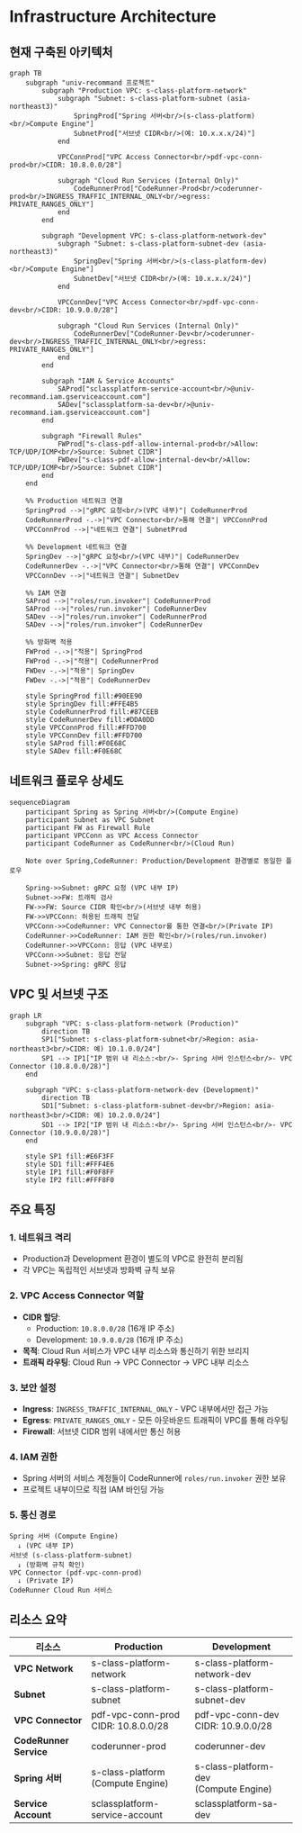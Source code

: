 # Infrastructure Architecture

## 현재 구축된 아키텍처

```mermaid
graph TB
    subgraph "univ-recommand 프로젝트"
        subgraph "Production VPC: s-class-platform-network"
            subgraph "Subnet: s-class-platform-subnet (asia-northeast3)"
                SpringProd["Spring 서버<br/>(s-class-platform)<br/>Compute Engine"]
                SubnetProd["서브넷 CIDR<br/>(예: 10.x.x.x/24)"]
            end

            VPCConnProd["VPC Access Connector<br/>pdf-vpc-conn-prod<br/>CIDR: 10.8.0.0/28"]

            subgraph "Cloud Run Services (Internal Only)"
                CodeRunnerProd["CodeRunner-Prod<br/>coderunner-prod<br/>INGRESS_TRAFFIC_INTERNAL_ONLY<br/>egress: PRIVATE_RANGES_ONLY"]
            end
        end

        subgraph "Development VPC: s-class-platform-network-dev"
            subgraph "Subnet: s-class-platform-subnet-dev (asia-northeast3)"
                SpringDev["Spring 서버<br/>(s-class-platform-dev)<br/>Compute Engine"]
                SubnetDev["서브넷 CIDR<br/>(예: 10.x.x.x/24)"]
            end

            VPCConnDev["VPC Access Connector<br/>pdf-vpc-conn-dev<br/>CIDR: 10.9.0.0/28"]

            subgraph "Cloud Run Services (Internal Only)"
                CodeRunnerDev["CodeRunner-Dev<br/>coderunner-dev<br/>INGRESS_TRAFFIC_INTERNAL_ONLY<br/>egress: PRIVATE_RANGES_ONLY"]
            end
        end

        subgraph "IAM & Service Accounts"
            SAProd["sclassplatform-service-account<br/>@univ-recommand.iam.gserviceaccount.com"]
            SADev["sclassplatform-sa-dev<br/>@univ-recommand.iam.gserviceaccount.com"]
        end

        subgraph "Firewall Rules"
            FWProd["s-class-pdf-allow-internal-prod<br/>Allow: TCP/UDP/ICMP<br/>Source: Subnet CIDR"]
            FWDev["s-class-pdf-allow-internal-dev<br/>Allow: TCP/UDP/ICMP<br/>Source: Subnet CIDR"]
        end
    end

    %% Production 네트워크 연결
    SpringProd -->|"gRPC 요청<br/>(VPC 내부)"| CodeRunnerProd
    CodeRunnerProd -.->|"VPC Connector<br/>통해 연결"| VPCConnProd
    VPCConnProd -->|"네트워크 연결"| SubnetProd

    %% Development 네트워크 연결
    SpringDev -->|"gRPC 요청<br/>(VPC 내부)"| CodeRunnerDev
    CodeRunnerDev -.->|"VPC Connector<br/>통해 연결"| VPCConnDev
    VPCConnDev -->|"네트워크 연결"| SubnetDev

    %% IAM 연결
    SAProd -->|"roles/run.invoker"| CodeRunnerProd
    SAProd -->|"roles/run.invoker"| CodeRunnerDev
    SADev -->|"roles/run.invoker"| CodeRunnerProd
    SADev -->|"roles/run.invoker"| CodeRunnerDev

    %% 방화벽 적용
    FWProd -.->|"적용"| SpringProd
    FWProd -.->|"적용"| CodeRunnerProd
    FWDev -.->|"적용"| SpringDev
    FWDev -.->|"적용"| CodeRunnerDev

    style SpringProd fill:#90EE90
    style SpringDev fill:#FFE4B5
    style CodeRunnerProd fill:#87CEEB
    style CodeRunnerDev fill:#DDA0DD
    style VPCConnProd fill:#FFD700
    style VPCConnDev fill:#FFD700
    style SAProd fill:#F0E68C
    style SADev fill:#F0E68C
```

## 네트워크 플로우 상세도

```mermaid
sequenceDiagram
    participant Spring as Spring 서버<br/>(Compute Engine)
    participant Subnet as VPC Subnet
    participant FW as Firewall Rule
    participant VPCConn as VPC Access Connector
    participant CodeRunner as CodeRunner<br/>(Cloud Run)

    Note over Spring,CodeRunner: Production/Development 환경별로 동일한 플로우

    Spring->>Subnet: gRPC 요청 (VPC 내부 IP)
    Subnet->>FW: 트래픽 검사
    FW->>FW: Source CIDR 확인<br/>(서브넷 내부 허용)
    FW->>VPCConn: 허용된 트래픽 전달
    VPCConn->>CodeRunner: VPC Connector를 통한 연결<br/>(Private IP)
    CodeRunner->>CodeRunner: IAM 권한 확인<br/>(roles/run.invoker)
    CodeRunner->>VPCConn: 응답 (VPC 내부로)
    VPCConn->>Subnet: 응답 전달
    Subnet->>Spring: gRPC 응답
```

## VPC 및 서브넷 구조

```mermaid
graph LR
    subgraph "VPC: s-class-platform-network (Production)"
        direction TB
        SP1["Subnet: s-class-platform-subnet<br/>Region: asia-northeast3<br/>CIDR: 예) 10.1.0.0/24"]
        SP1 --> IP1["IP 범위 내 리소스:<br/>- Spring 서버 인스턴스<br/>- VPC Connector (10.8.0.0/28)"]
    end

    subgraph "VPC: s-class-platform-network-dev (Development)"
        direction TB
        SD1["Subnet: s-class-platform-subnet-dev<br/>Region: asia-northeast3<br/>CIDR: 예) 10.2.0.0/24"]
        SD1 --> IP2["IP 범위 내 리소스:<br/>- Spring 서버 인스턴스<br/>- VPC Connector (10.9.0.0/28)"]
    end

    style SP1 fill:#E6F3FF
    style SD1 fill:#FFF4E6
    style IP1 fill:#F0F8FF
    style IP2 fill:#FFF8F0
```

## 주요 특징

### 1. **네트워크 격리**

- Production과 Development 환경이 별도의 VPC로 완전히 분리됨
- 각 VPC는 독립적인 서브넷과 방화벽 규칙 보유

### 2. **VPC Access Connector 역할**

- **CIDR 할당**:
  - Production: `10.8.0.0/28` (16개 IP 주소)
  - Development: `10.9.0.0/28` (16개 IP 주소)
- **목적**: Cloud Run 서비스가 VPC 내부 리소스와 통신하기 위한 브리지
- **트래픽 라우팅**: Cloud Run → VPC Connector → VPC 내부 리소스

### 3. **보안 설정**

- **Ingress**: `INGRESS_TRAFFIC_INTERNAL_ONLY` - VPC 내부에서만 접근 가능
- **Egress**: `PRIVATE_RANGES_ONLY` - 모든 아웃바운드 트래픽이 VPC를 통해 라우팅
- **Firewall**: 서브넷 CIDR 범위 내에서만 통신 허용

### 4. **IAM 권한**

- Spring 서버의 서비스 계정들이 CodeRunner에 `roles/run.invoker` 권한 보유
- 프로젝트 내부이므로 직접 IAM 바인딩 가능

### 5. **통신 경로**

```
Spring 서버 (Compute Engine)
  ↓ (VPC 내부 IP)
서브넷 (s-class-platform-subnet)
  ↓ (방화벽 규칙 확인)
VPC Connector (pdf-vpc-conn-prod)
  ↓ (Private IP)
CodeRunner Cloud Run 서비스
```

## 리소스 요약

| 리소스                 | Production                              | Development                               |
| ---------------------- | --------------------------------------- | ----------------------------------------- |
| **VPC Network**        | s-class-platform-network                | s-class-platform-network-dev              |
| **Subnet**             | s-class-platform-subnet                 | s-class-platform-subnet-dev               |
| **VPC Connector**      | pdf-vpc-conn-prod<br/>CIDR: 10.8.0.0/28 | pdf-vpc-conn-dev<br/>CIDR: 10.9.0.0/28    |
| **CodeRunner Service** | coderunner-prod                         | coderunner-dev                            |
| **Spring 서버**        | s-class-platform<br/>(Compute Engine)   | s-class-platform-dev<br/>(Compute Engine) |
| **Service Account**    | sclassplatform-service-account          | sclassplatform-sa-dev                     |
